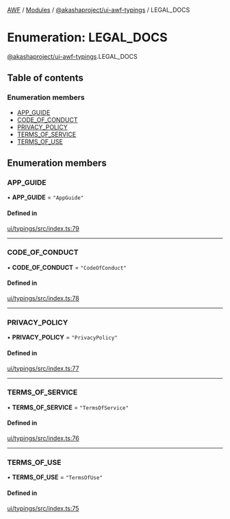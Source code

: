 [AWF](../README.md) / [Modules](../modules.md) / [@akashaproject/ui-awf-typings](../modules/akashaproject_ui_awf_typings.md) / LEGAL\_DOCS

# Enumeration: LEGAL\_DOCS

[@akashaproject/ui-awf-typings](../modules/akashaproject_ui_awf_typings.md).LEGAL_DOCS

## Table of contents

### Enumeration members

- [APP\_GUIDE](akashaproject_ui_awf_typings.LEGAL_DOCS.md#app_guide)
- [CODE\_OF\_CONDUCT](akashaproject_ui_awf_typings.LEGAL_DOCS.md#code_of_conduct)
- [PRIVACY\_POLICY](akashaproject_ui_awf_typings.LEGAL_DOCS.md#privacy_policy)
- [TERMS\_OF\_SERVICE](akashaproject_ui_awf_typings.LEGAL_DOCS.md#terms_of_service)
- [TERMS\_OF\_USE](akashaproject_ui_awf_typings.LEGAL_DOCS.md#terms_of_use)

## Enumeration members

### APP\_GUIDE

• **APP\_GUIDE** = `"AppGuide"`

#### Defined in

[ui/typings/src/index.ts:79](https://github.com/AKASHAorg/akasha-world-framework/blob/d81a7246/ui/typings/src/index.ts#L79)

___

### CODE\_OF\_CONDUCT

• **CODE\_OF\_CONDUCT** = `"CodeOfConduct"`

#### Defined in

[ui/typings/src/index.ts:78](https://github.com/AKASHAorg/akasha-world-framework/blob/d81a7246/ui/typings/src/index.ts#L78)

___

### PRIVACY\_POLICY

• **PRIVACY\_POLICY** = `"PrivacyPolicy"`

#### Defined in

[ui/typings/src/index.ts:77](https://github.com/AKASHAorg/akasha-world-framework/blob/d81a7246/ui/typings/src/index.ts#L77)

___

### TERMS\_OF\_SERVICE

• **TERMS\_OF\_SERVICE** = `"TermsOfService"`

#### Defined in

[ui/typings/src/index.ts:76](https://github.com/AKASHAorg/akasha-world-framework/blob/d81a7246/ui/typings/src/index.ts#L76)

___

### TERMS\_OF\_USE

• **TERMS\_OF\_USE** = `"TermsOfUse"`

#### Defined in

[ui/typings/src/index.ts:75](https://github.com/AKASHAorg/akasha-world-framework/blob/d81a7246/ui/typings/src/index.ts#L75)
